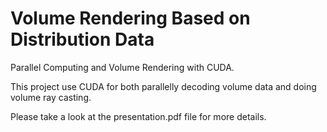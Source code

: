 Volume Rendering Based on Distribution Data
===========================================

Parallel Computing and Volume Rendering with CUDA.

This project use CUDA for both parallelly decoding volume data and doing volume ray casting.

Please take a look at the presentation.pdf file for more details.

